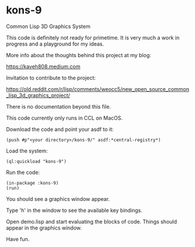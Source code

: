 # kons-9
Common Lisp 3D Graphics System

This code is definitely not ready for primetime. It is very much a work in progress and a playground for my ideas.

More info about the thoughts behind this project at my blog:

https://kaveh808.medium.com

Invitation to contribute to the project:

https://old.reddit.com/r/lisp/comments/weocc5/new_open_source_common_lisp_3d_graphics_project/

There is no documentation beyond this file.

This code currently only runs in CCL on MacOS.

Download the code and point your asdf to it:

    (push #p"<your directory>/kons-9/" asdf:*central-registry*)

Load the system:

    (ql:quickload "kons-9")

Run the code:

    (in-package :kons-9)
    (run)

You should see a graphics window appear.

Type 'h' in the window to see the available key bindings.

Open demo.lisp and start evaluating the blocks of code. Things should appear in the graphics window.

Have fun.


